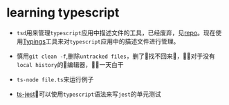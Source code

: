 # learning typescript

*  `tsd`用来管理`typescript`应用中描述文件的工具，已经废弃，见[repo](https://github.com/DefinitelyTyped/tsd)。现在使用[Typings](https://github.com/typings/typings)工具来对`typescript`应用中的描述文件进行管理。

* 慎用`git clean -f`,删除`untracked files`，删了找不回来，对于没有`local history`的编辑器，一天白干

* `ts-node file.ts`来运行例子

* [ts-jest](https://github.com/kulshekhar/ts-jest)可以使用`typescript`语法来写`jest`的单元测试

